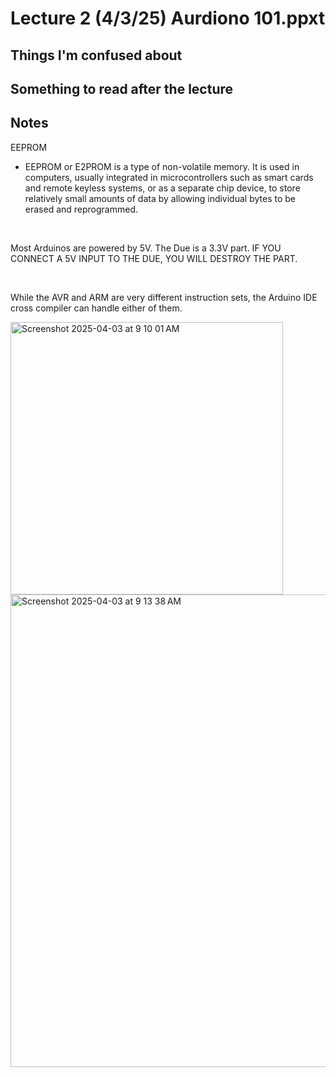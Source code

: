 # Lecture 2 (4/3/25) Aurdiono 101.ppxt

## Things I'm confused about 


## Something to read after the lecture 

## Notes  
EEPROM
- EEPROM or E2PROM is a type of non-volatile memory. It is used in computers, usually integrated in microcontrollers such as smart cards and remote keyless systems, or as a separate chip device, to store relatively small amounts of data by allowing individual bytes to be erased and reprogrammed.

<br/>

Most Arduinos are powered by 5V. The Due is a 3.3V part. IF YOU CONNECT A 5V INPUT TO THE DUE, YOU WILL DESTROY THE PART. 

<br/>

While the AVR and ARM are very different instruction sets, the Arduino IDE cross compiler can handle either of them. 

<img width="436" alt="Screenshot 2025-04-03 at 9 10 01 AM" src="https://github.com/user-attachments/assets/15328c18-1d65-4055-9dcc-f7ce4ad9df1c" />

<img width="756" alt="Screenshot 2025-04-03 at 9 13 38 AM" src="https://github.com/user-attachments/assets/5f8ce8c5-f609-4667-ad8f-4dd4b4c7f1c2" />

